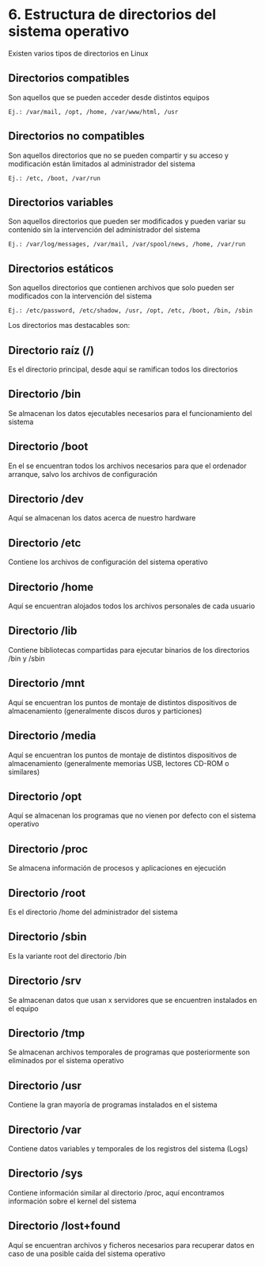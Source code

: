 # 6. Estructura de directorios del sistema operativo

Existen varios tipos de directorios en Linux

## Directorios compatibles

Son aquellos que se pueden acceder desde distintos equipos

	Ej.: /var/mail, /opt, /home, /var/www/html, /usr

## Directorios no compatibles

Son aquellos directorios que no se pueden compartir y su acceso y modificación están limitados al administrador del sistema

	Ej.: /etc, /boot, /var/run

## Directorios variables

Son aquellos directorios que pueden ser modificados y pueden variar su contenido sin la intervención del administrador del sistema

	Ej.: /var/log/messages, /var/mail, /var/spool/news, /home, /var/run

## Directorios estáticos

Son aquellos directorios que contienen archivos que solo pueden ser modificados con la intervención del sistema

	Ej.: /etc/password, /etc/shadow, /usr, /opt, /etc, /boot, /bin, /sbin

Los directorios mas destacables son:

## Directorio raíz (/)

Es el directorio principal, desde aquí se ramifican todos los directorios

## Directorio /bin

Se almacenan los datos ejecutables necesarios para el funcionamiento del sistema

## Directorio /boot

En el se encuentran todos los archivos necesarios para que el ordenador arranque, salvo los archivos de configuración

## Directorio /dev

Aquí se almacenan los datos acerca de nuestro hardware

## Directorio /etc

Contiene los archivos de configuración del sistema operativo

## Directorio /home

Aquí se encuentran alojados todos los archivos personales de cada usuario

## Directorio /lib

Contiene bibliotecas compartidas para ejecutar binarios de los directorios /bin y /sbin

## Directorio /mnt

Aquí se encuentran los puntos de montaje de distintos dispositivos de almacenamiento (generalmente discos duros y particiones)

## Directorio /media

Aquí se encuentran los puntos de montaje de distintos dispositivos de almacenamiento (generalmente memorias USB, lectores CD-ROM o similares)	

## Directorio /opt

Aquí se almacenan los programas que no vienen por defecto con el sistema operativo

## Directorio /proc

Se almacena información de procesos y aplicaciones en ejecución

## Directorio /root

Es el directorio /home del administrador del sistema

## Directorio /sbin

Es la variante root del directorio /bin

## Directorio /srv

Se almacenan datos que usan x servidores que se encuentren instalados en el equipo

## Directorio /tmp

Se almacenan archivos temporales de programas que posteriormente son eliminados por el sistema operativo

## Directorio /usr

Contiene la gran mayoría de programas instalados en el sistema

## Directorio /var

Contiene datos variables y temporales de los registros del sistema (Logs)

## Directorio /sys

Contiene información similar al directorio /proc, aquí encontramos información sobre el kernel del sistema

## Directorio /lost+found

Aquí se encuentran archivos y ficheros necesarios para recuperar datos en caso de una posible caída del sistema operativo
